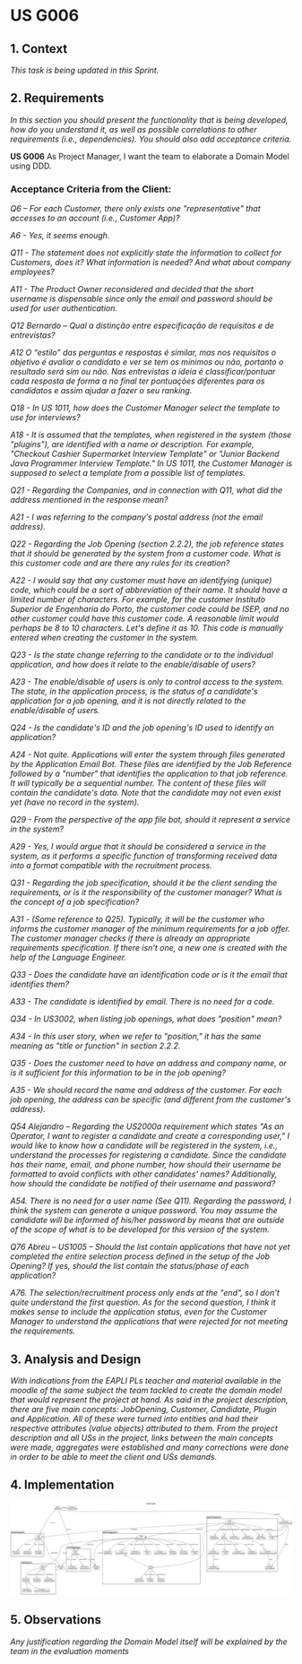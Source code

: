 # US G006

## 1. Context

*This task is being updated in this Sprint.*

## 2. Requirements

*In this section you should present the functionality that is being developed, how do you understand it, as well as
possible correlations to other requirements (i.e., dependencies). You should also add acceptance criteria.*

**US G006** As Project Manager, I want the team to elaborate a Domain Model using DDD.

### **Acceptance Criteria from the Client:**

*Q6 – For each Customer, there only exists one "representative" that accesses to an account (i.e., Customer App)?*

*A6 - Yes, it seems enough.*

*Q11 - The statement does not explicitly state the information to collect for Customers, does it? What information is
needed? And what about company employees?*

*A11 - The Product Owner reconsidered and decided that the short username is dispensable since only the email and
password should be used for user authentication.*

*Q12 Bernardo – Qual a distinção entre especificação de requisitos e de entrevistas?*

*A12 O “estilo” das perguntas e respostas é similar, mas nos requisitos o objetivo é avaliar o candidato e ver se tem os mínimos ou não, portanto o resultado será sim ou não. Nas entrevistas a ideia é classificar/pontuar cada resposta de forma a no final ter pontuações diferentes para os candidatos e assim ajudar a fazer o seu ranking.*

*Q18 - In US 1011, how does the Customer Manager select the template to use for interviews?*

*A18 - It is assumed that the templates, when registered in the system (those "plugins"), are identified with a name or
description. For example, "Checkout Cashier Supermarket Interview Template" or "Junior Backend Java Programmer Interview
Template." In US 1011, the Customer Manager is supposed to select a template from a possible list of templates.*

*Q21 - Regarding the Companies, and in connection with Q11, what did the address mentioned in the response mean?*

*A21 - I was referring to the company's postal address (not the email address).*

*Q22 - Regarding the Job Opening (section 2.2.2), the job reference states that it should be generated by the system
from
a customer code. What is this customer code and are there any rules for its creation?*

*A22 - I would say that any customer must have an identifying (unique) code, which could be a sort of abbreviation of
their name. It should have a limited number of characters. For example, for the customer Instituto Superior de
Engenharia do Porto, the customer code could be ISEP, and no other customer could have this customer code. A reasonable
limit would perhaps be 8 to 10 characters. Let's define it as 10. This code is manually entered when creating the
customer in the system.*

*Q23 - Is the state change referring to the candidate or to the individual application, and how does it relate to the
enable/disable of users?*

*A23 - The enable/disable of users is only to control access to the system. The state, in the application process, is
the
status of a candidate's application for a job opening, and it is not directly related to the enable/disable of users.*

*Q24 - Is the candidate's ID and the job opening's ID used to identify an application?*

*A24 - Not quite. Applications will enter the system through files generated by the Application Email Bot. These files
are
identified by the Job Reference followed by a "number" that identifies the application to that job reference. It will
typically be a sequential number. The content of these files will contain the candidate's data. Note that the candidate
may not even exist yet (have no record in the system).*

*Q29 - From the perspective of the app file bot, should it represent a service in the system?*

*A29 - Yes, I would argue that it should be considered a service in the system, as it performs a specific function of
transforming received data into a format compatible with the recruitment process.*

*Q31 - Regarding the job specification, should it be the client sending the requirements, or is it the responsibility of
the customer manager? What is the concept of a job specification?*

*A31 - (Some reference to Q25). Typically, it will be the customer who informs the customer manager of the minimum
requirements for a job offer. The customer manager checks if there is already an appropriate requirements specification.
If there isn't one, a new one is created with the help of the Language Engineer.*

*Q33 - Does the candidate have an identification code or is it the email that identifies them?*

*A33 - The candidate is identified by email. There is no need for a code.*

*Q34 - In US3002, when listing job openings, what does "position" mean?*

*A34 - In this user story, when we refer to "position," it has the same meaning as "title or function" in section
2.2.2.*

*Q35 - Does the customer need to have an address and company name, or is it sufficient for this information to be in the
job opening?*

*A35 - We should record the name and address of the customer. For each job opening, the address can be specific (and
different from the customer's address).*

*Q54 Alejandro – Regarding the US2000a requirement which states "As an Operator, I want to register a candidate and create a corresponding user," I would like to know how a candidate will be registered in the system, i.e., understand the processes for registering a candidate. Since the candidate has their name, email, and phone number, how should their username be formatted to avoid conflicts with other candidates' names? Additionally, how should the candidate be notified of their username and password?*

*A54. There is no need for a user name (See Q11). Regarding the password, I think the system can generate a unique password. You may assume the candidate will be informed of his/her password by means that are outside of the scope of what is to be developed for this version of the system.*



*Q76 Abreu – US1005 – Should the list contain applications that have not yet completed the entire selection process defined in the setup of the Job Opening? If yes, should the list contain the status/phase of each application?*

*A76. The selection/recruitment process only ends at the "end", so I don't quite understand the first question. As for the second question, I think it makes sense to include the application status, even for the Customer Manager to understand the applications that were rejected for not meeting the requirements.*

## 3. Analysis and Design

*With indications from the EAPLI PLs teacher and material available in the moodle of the same subject the team tackled
to create the domain model that would represent the project at hand.*
*As said in the project description, there are five main concepts: JobOpening, Customer, Candidate, Plugin and
Application. All of these were turned into entities and had their respective attributes (value objects) attributed to
them.*
*From the project description and all USs in the project, links between the main concepts were made, aggregates were
established and many corrections were done in order to be able to meet the client and USs demands.*

## 4. Implementation

![domain model](Domain_Model_SprintB.svg "Domain Model")

## 5. Observations

*Any justification regarding the Domain Model itself will be explained by the team in the evaluation moments*